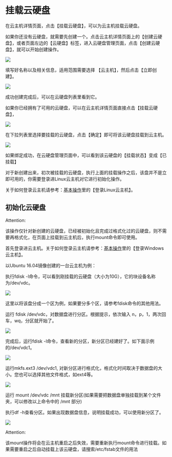 # 挂载云硬盘

在云主机详情页面，点击【挂载云硬盘】，可以为云主机挂载云硬盘。

如果你还没有云硬盘，就需要先创建一个。点击云主机详情页面上的【创建云硬盘】，或者页面左边的【云硬盘】标签，进入云硬盘管理页面，点击【创建云硬盘】，就可以开始创建操作。

![](../image/linux/linux主机_挂载云硬盘_1.png)

填写好名称以及相关信息，适用范围需要选择 【云主机】，然后点击【立即创建】。

![](../image/linux/linux主机_挂载云硬盘_2.png)

成功创建完成后，可以在云硬盘列表里看到它。


如果你已经拥有了可用的云硬盘，可以在云主机详情页面直接点击【挂载云硬盘】，

![](../image/linux/linux主机_挂载云硬盘_3.png)

在下拉列表里选择要挂载的云硬盘，点击【确定】即可将该云硬盘挂载到云主机。

![](../image/linux/linux主机_挂载云硬盘_10.png)

如果绑定成功，在云硬盘管理页面中，可以看到该云硬盘的【挂载状态】变成【已挂载】

对于新创建出来，初次被挂载的云硬盘，执行上面的挂载操作之后，该盘并不是立即可用的，你需要登录进Linux云主机对它进行初始化操作。

关于如何登录云主机请参考：[基本操作](http://support.c.163.com/md.html#!平台服务/Windows云主机/使用指南/linux云主机/linux云主机基本操作.md)里的【登录Linux云主机】。


## 初始化云硬盘

<span>Attention:</span><div class="alertContent">该操作仅针对新创建的云硬盘，已经被初始化且完成过格式化过的云硬盘，则不需要再格式化，在页面上挂载到云主机后，执行mount命令即可使用。</div>

首先登录进云主机。关于如何登录云主机请参考：[基本操作](http://support.c.163.com/md.html#!平台服务/Windows云主机/使用指南/windows云主机基本操作.md)里的【登录Windows云主机】。

以Ubuntu 16.04镜像创建的一台云主机为例：

执行fdisk -l命令，可以看到刚挂载的云硬盘（大小为10G），它的块设备名称为/dev/vdc。


![](../image/linux/linux主机_挂载云硬盘_4.png)

这里以将该盘分成一个区为例，如果要分多个区，请参考fdisk命令的其他用法。

运行 fdisk /dev/vdc，对数据盘进行分区。根据提示，依次输入 n，p，1，两次回车，wq，分区就开始了。

![](../image/linux/linux主机_挂载云硬盘_5.png)

完成后，运行fdisk -l命令，查看新的分区，新分区已经建好了。如下面示例的/dev/vdc1。


![](../image/linux/linux主机_挂载云硬盘_6.png)


运行mkfs.ext3 /dev/vdc1, 对新分区进行格式化，格式化时间取决于数据盘的大小。您也可以选择其他文件格式，如ext4等。

![](../image/linux/linux主机_挂载云硬盘_7.png)

运行 mount /dev/vdc /mnt 挂载新分区(如果需要把数据盘单独挂载到某个文件夹，可以修改以上命令中的 /mnt 部分)

执行df -h查看分区。如果出现数据盘信息，说明挂载成功，可以使用新分区了。

![](../image/linux/linux主机_挂载云硬盘_9.png)

<span>Attention:</span><div class="alertContent">该mount操作将会在云主机重启之后失效，需要重新执行mount命令进行挂载。如果需要重启之后自动挂载上该云硬盘，请搜索/etc/fstab文件的用法</div>